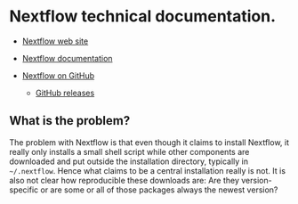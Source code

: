 # Nextflow technical documentation.

-   [Nextflow web site](https://www.nextflow.io/index.html)

-   [Nextflow documentation](https://www.nextflow.io/docs/latest/index.html)

-   [Nextflow on GitHub](https://github.com/nextflow-io/nextflow)
   
    -   [GitHub releases](https://github.com/nextflow-io/nextflow/releases)

## What is the problem?

The problem with Nextflow is that even though it claims to install Nextflow, it really
only installs a small shell script while other components are downloaded and put 
outside the installation directory, typically in `~/.nextflow`. Hence what claims to
be a central installation really is not. It is also not clear how reproducible these
downloads are: Are they version-specific or are some or all of those packages always
the newest version?
